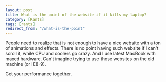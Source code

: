 ```yaml
---
layout: post
title: What is the point of the website if it kills my laptop?
category: [Rants]
tags: [rants]
redirect_from: "/what-is-the-point"
---
```


People need to realize that is not enough to have a nice website with a ton of animations and effects.
There is no point having such website if I can't scroll it, while CPU and coolers go crazy.
And I use latest MacBook with maxed hardware. Can't imagine trying to use those websites on the old machine (or IE8-9).

Get your performance together.
